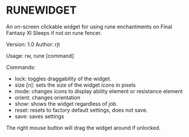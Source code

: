 # RUNEWIDGET

An on-screen clickable widget for using rune enchantments on Final Fantasy XI
Sleeps if not on rune fencer.

Version: 1.0
Author: rjt

Usage: rw, rune [command]

Commands:
- lock: toggles draggability of the widget.
- size [n]: sets the size of the widget icons in pixels
- mode: changes icons to display ability element or resistance element
- orient: changes orientation
- show: shows the widget regardless of job.
- reset: resets to factory default settings, does not save.
- save: saves settings

The right mouse button will drag the widget around if unlocked.

